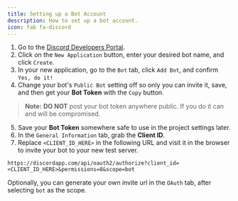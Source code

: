 ```yaml
---
title: Setting up a Bot Account
description: How to set up a bot account.
icon: fab fa-discord
---
```

1. Go to the [Discord Developers Portal](https://discordapp.com/developers/applications/).
2. Click on the `New Application` button, enter your desired bot name, and click `Create`.
3. In your new application, go to the `Bot` tab, click `Add Bot`, and confirm `Yes, do it!`
4. Change your bot's `Public Bot` setting off so only you can invite it, save, and then get your **Bot Token** with the `Copy` button.
> **Note:** **DO NOT** post your bot token anywhere public. If you do it can and will be compromised.
5. Save your **Bot Token** somewhere safe to use in the project settings later.
6. In the `General Information` tab, grab the **Client ID**.
7. Replace `<CLIENT_ID_HERE>` in the following URL and visit it in the browser to invite your bot to your new test server.
```plaintext
https://discordapp.com/api/oauth2/authorize?client_id=<CLIENT_ID_HERE>&permissions=8&scope=bot
```
Optionally, you can generate your own invite url in the `OAuth` tab, after selecting `bot` as the scope.
